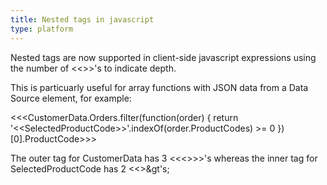 ```yaml
---
title: Nested tags in javascript
type: platform
---
```


Nested tags are now supported in client-side javascript expressions using the number of &lt;&lt;&gt;&gt;'s to indicate depth.

This is particuarly useful for array functions with JSON data from a Data Source element, for example:

&lt;&lt;&lt;CustomerData.Orders.filter(function(order) { return &apos;&lt;&lt;SelectedProductCode&gt;&gt;&apos;.indexOf(order.ProductCodes) >= 0 })[0].ProductCode&gt;&gt;&gt;

The outer tag for CustomerData has 3 &lt;&lt;&lt;&gt;&gt;&gt;'s whereas the inner tag for SelectedProductCode has 2 &lt;&lt;&gt;&gt's;
